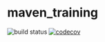 # maven_training
![build status](https://github.com/Redha1996/maven_training/actions/workflows/build.yml/badge.svg)
[![codecov](https://codecov.io/gh/Redha1996/maven_training/branch/main/graph/badge.svg)](https://codecov.io/gh/Redha1996/maven_training)
